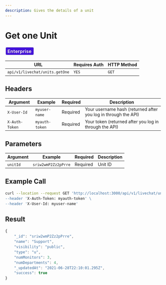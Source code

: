 ```yaml
---
description: Gives the details of a unit
---
```


# Get one Unit

![](../../../../../../../.gitbook/assets/enterprise.jpg)

| URL                            | Requires Auth | HTTP Method |
| ------------------------------ | ------------- | ----------- |
| `api/v1/livechat/units.getOne` | `YES`         | `GET`       |

## Headers

| Argument       | Example        | Required | Description                                                    |
| -------------- | -------------- | -------- | -------------------------------------------------------------- |
| `X-User-Id`    | `myuser-name`  | Required | Your username hash (returned after you log in through the API) |
| `X-Auth-Token` | `myauth-token` | Required | Your token (returned after you log in through the API)         |

## Parameters

| Argument | Example             | Required | Description |
| -------- | ------------------- | -------- | ----------- |
| `unitId` | `sriw2wmP2Zz2pPrre` | Required | Unit ID     |

## Example Call

```bash
curl --location --request GET 'http://localhost:3000/api/v1/livechat/units.getOne?unitId=sriw2wmP2Zz2pPrre \
--header 'X-Auth-Token: myauth-token' \
--header 'X-User-Id: myuser-name'
```

## Result

```javascript
{
    "_id": "sriw2wmP2Zz2pPrre",
    "name": "Support",
    "visibility": "public",
    "type": "u",
    "numMonitors": 3,
    "numDepartments": 4,
    "_updatedAt": "2021-06-28T22:10:01.295Z",
    "success": true
}
```
